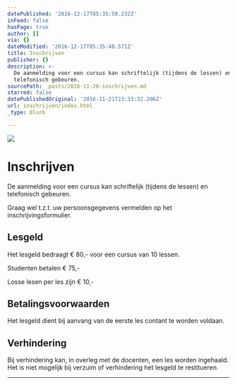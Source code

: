 ```yaml
---
datePublished: '2016-12-17T05:35:50.232Z'
inFeed: false
hasPage: true
author: []
via: {}
dateModified: '2016-12-17T05:35:48.571Z'
title: Inschrijven
publisher: {}
description: >-
  De aanmelding voor een cursus kan schriftelijk (tijdens de lessen) en
  telefonisch gebeuren.
sourcePath: _posts/2016-11-20-inschrijven.md
starred: false
datePublishedOriginal: '2016-11-21T23:33:32.206Z'
url: inschrijven/index.html
_type: Blurb

---
```

![](https://the-grid-user-content.s3-us-west-2.amazonaws.com/15206fcc-95b5-4ed9-b89c-c17d40264424.jpg)

# Inschrijven

De aanmelding voor een cursus kan schriftelijk (tijdens de lessen) en telefonisch gebeuren.

Graag wel t.z.t. uw persoonsgegevens vermelden op het inschrijvingsformulier.

## Lesgeld

Het lesgeld bedraagt € 80,- voor een cursus van 10 lessen.

Studenten betalen € 75,-

Losse lesen per les zijn € 10,-

## Betalingsvoorwaarden

Het lesgeld dient bij aanvang van de eerste les contant te worden voldaan.

## Verhindering

Bij verhindering kan, in overleg met de docenten, een les worden ingehaald. Het is niet mogelijk bij verzuim of verhindering het lesgeld te restitueren.

---